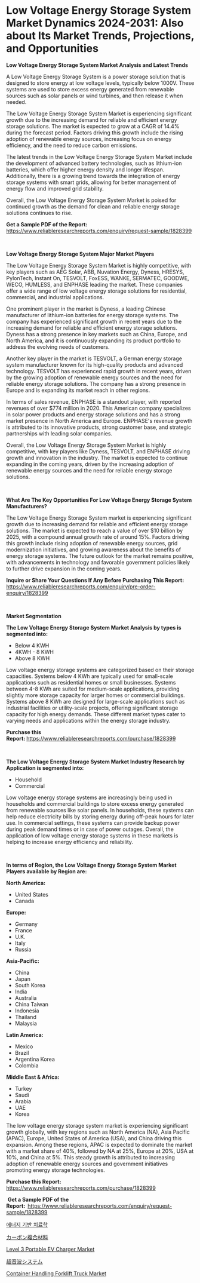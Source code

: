 <p><h1>Low Voltage Energy Storage System Market Dynamics 2024-2031: Also about Its Market Trends, Projections, and Opportunities</h1></p><p><strong>Low Voltage Energy Storage System Market Analysis and Latest Trends</strong></p>
<p><p>A Low Voltage Energy Storage System is a power storage solution that is designed to store energy at low voltage levels, typically below 1000V. These systems are used to store excess energy generated from renewable sources such as solar panels or wind turbines, and then release it when needed.</p><p>The Low Voltage Energy Storage System Market is experiencing significant growth due to the increasing demand for reliable and efficient energy storage solutions. The market is expected to grow at a CAGR of 14.4% during the forecast period. Factors driving this growth include the rising adoption of renewable energy sources, increasing focus on energy efficiency, and the need to reduce carbon emissions.</p><p>The latest trends in the Low Voltage Energy Storage System Market include the development of advanced battery technologies, such as lithium-ion batteries, which offer higher energy density and longer lifespan. Additionally, there is a growing trend towards the integration of energy storage systems with smart grids, allowing for better management of energy flow and improved grid stability.</p><p>Overall, the Low Voltage Energy Storage System Market is poised for continued growth as the demand for clean and reliable energy storage solutions continues to rise.</p></p>
<p><strong>Get a Sample PDF of the Report:&nbsp;</strong> <a href="https://www.reliableresearchreports.com/enquiry/request-sample/1828399">https://www.reliableresearchreports.com/enquiry/request-sample/1828399</a></p>
<p>&nbsp;</p>
<p><strong>Low Voltage Energy Storage System Major Market Players</strong></p>
<p><p>The Low Voltage Energy Storage System Market is highly competitive, with key players such as AEG Solar, ABB, Nuvation Energy, Dyness, HRESYS, PylonTech, Instant On, TESVOLT, FoxESS, WANKE, SERMATEC, GOODWE, WECO, HUMLESS, and ENPHASE leading the market. These companies offer a wide range of low voltage energy storage solutions for residential, commercial, and industrial applications.</p><p>One prominent player in the market is Dyness, a leading Chinese manufacturer of lithium-ion batteries for energy storage systems. The company has experienced significant growth in recent years due to the increasing demand for reliable and efficient energy storage solutions. Dyness has a strong presence in key markets such as China, Europe, and North America, and it is continuously expanding its product portfolio to address the evolving needs of customers.</p><p>Another key player in the market is TESVOLT, a German energy storage system manufacturer known for its high-quality products and advanced technology. TESVOLT has experienced rapid growth in recent years, driven by the growing adoption of renewable energy sources and the need for reliable energy storage solutions. The company has a strong presence in Europe and is expanding its market reach in other regions.</p><p>In terms of sales revenue, ENPHASE is a standout player, with reported revenues of over $774 million in 2020. This American company specializes in solar power products and energy storage solutions and has a strong market presence in North America and Europe. ENPHASE's revenue growth is attributed to its innovative products, strong customer base, and strategic partnerships with leading solar companies.</p><p>Overall, the Low Voltage Energy Storage System Market is highly competitive, with key players like Dyness, TESVOLT, and ENPHASE driving growth and innovation in the industry. The market is expected to continue expanding in the coming years, driven by the increasing adoption of renewable energy sources and the need for reliable energy storage solutions.</p></p>
<p>&nbsp;</p>
<p><strong>What Are The Key Opportunities For Low Voltage Energy Storage System Manufacturers?</strong></p>
<p><p>The Low Voltage Energy Storage System market is experiencing significant growth due to increasing demand for reliable and efficient energy storage solutions. The market is expected to reach a value of over $10 billion by 2025, with a compound annual growth rate of around 15%. Factors driving this growth include rising adoption of renewable energy sources, grid modernization initiatives, and growing awareness about the benefits of energy storage systems. The future outlook for the market remains positive, with advancements in technology and favorable government policies likely to further drive expansion in the coming years.</p></p>
<p><strong>Inquire or Share Your Questions If Any Before Purchasing This Report:</strong> <a href="https://www.reliableresearchreports.com/enquiry/pre-order-enquiry/1828399">https://www.reliableresearchreports.com/enquiry/pre-order-enquiry/1828399</a></p>
<p>&nbsp;</p>
<p><strong>Market Segmentation</strong></p>
<p><strong>The Low Voltage Energy Storage System Market Analysis by types is segmented into:</strong></p>
<p><ul><li>Below 4 KWH</li><li>4KWH - 8 KWH</li><li>Above 8 KWH</li></ul></p>
<p><p>Low voltage energy storage systems are categorized based on their storage capacities. Systems below 4 KWh are typically used for small-scale applications such as residential homes or small businesses. Systems between 4-8 KWh are suited for medium-scale applications, providing slightly more storage capacity for larger homes or commercial buildings. Systems above 8 KWh are designed for large-scale applications such as industrial facilities or utility-scale projects, offering significant storage capacity for high energy demands. These different market types cater to varying needs and applications within the energy storage industry.</p></p>
<p><strong>Purchase this Report:&nbsp;</strong><a href="https://www.reliableresearchreports.com/purchase/1828399">https://www.reliableresearchreports.com/purchase/1828399</a></p>
<p>&nbsp;</p>
<p><strong>The Low Voltage Energy Storage System Market Industry Research by Application is segmented into:</strong></p>
<p><ul><li>Household</li><li>Commercial</li></ul></p>
<p><p>Low voltage energy storage systems are increasingly being used in households and commercial buildings to store excess energy generated from renewable sources like solar panels. In households, these systems can help reduce electricity bills by storing energy during off-peak hours for later use. In commercial settings, these systems can provide backup power during peak demand times or in case of power outages. Overall, the application of low voltage energy storage systems in these markets is helping to increase energy efficiency and reliability.</p></p>
<p>&nbsp;</p>
<p><strong>In terms of Region, the Low Voltage Energy Storage System Market Players available by Region are:</strong></p>
<p>
    <p> <strong> North America: </strong>
        <ul>
            <li>United States</li>
            <li>Canada</li>
        </ul>
        </p> 
    <p> <strong> Europe: </strong>
        <ul>
            <li>Germany</li>
            <li>France</li>
            <li>U.K.</li>
            <li>Italy</li>
            <li>Russia</li>
        </ul>
        </p> 
    <p> <strong> Asia-Pacific: </strong>
        <ul>
            <li>China</li>
            <li>Japan</li>
            <li>South Korea</li>
            <li>India</li>
            <li>Australia</li>
            <li>China Taiwan</li>
            <li>Indonesia</li>
            <li>Thailand</li>
            <li>Malaysia</li>
        </ul>
        </p> 
    <p> <strong> Latin America: </strong>
        <ul>
            <li>Mexico</li>
            <li>Brazil</li>
            <li>Argentina Korea</li>
            <li>Colombia</li>
        </ul>
        </p> 
    <p> <strong> Middle East & Africa: </strong>
        <ul>
            <li>Turkey</li>
            <li>Saudi</li>
            <li>Arabia</li>
            <li>UAE</li>
            <li>Korea</li>
        </ul>
    </p>
    </p>
<p><p>The low voltage energy storage system market is experiencing significant growth globally, with key regions such as North America (NA), Asia Pacific (APAC), Europe, United States of America (USA), and China driving this expansion. Among these regions, APAC is expected to dominate the market with a market share of 40%, followed by NA at 25%, Europe at 20%, USA at 10%, and China at 5%. This steady growth is attributed to increasing adoption of renewable energy sources and government initiatives promoting energy storage technologies.</p></p>
<p><strong>Purchase this Report: </strong><a href="https://www.reliableresearchreports.com/purchase/1828399">https://www.reliableresearchreports.com/purchase/1828399</a></p>
<p>&nbsp;<strong>Get a Sample PDF of the Report:&nbsp;&nbsp;</strong><a href="https://www.reliableresearchreports.com/enquiry/request-sample/1828399">https://www.reliableresearchreports.com/enquiry/request-sample/1828399</a></p>
<p><strong></strong></p>
<p><p><a href="https://github.com/darrellockm3ytan895656/Market-Research-Report-List-1/blob/main/996256615008.md">에너지 기반 치료학</a></p><p><a href="https://github.com/cbigkbh02719/Market-Research-Report-List-1/blob/main/674661116176.md">カーボン複合材料</a></p><p><a href="https://issuu.com/reportprime-2/docs/level-3-portable-ev-charger-market-size-2030.pptx">Level 3 Portable EV Charger Market</a></p><p><a href="https://github.com/ReganWisoky2023/Market-Research-Report-List-1/blob/main/880558616177.md">超音波システム</a></p><p><a href="https://issuu.com/reportprime-2/docs/container-handling-forklift-truck-market-size-2030">Container Handling Forklift Truck Market</a></p></p>